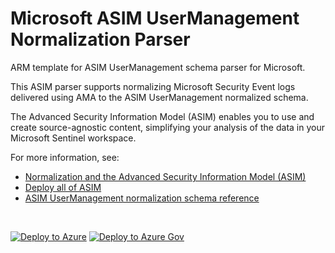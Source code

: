 # Microsoft ASIM UserManagement Normalization Parser

ARM template for ASIM UserManagement schema parser for Microsoft.

This ASIM parser supports normalizing Microsoft Security Event logs delivered using AMA to the ASIM UserManagement normalized schema.


The Advanced Security Information Model (ASIM) enables you to use and create source-agnostic content, simplifying your analysis of the data in your Microsoft Sentinel workspace.

For more information, see:

- [Normalization and the Advanced Security Information Model (ASIM)](https://aka.ms/AboutASIM)
- [Deploy all of ASIM](https://aka.ms/DeployASIM)
- [ASIM UserManagement normalization schema reference](https://aka.ms/ASimUserManagementDoc)

<br>

[![Deploy to Azure](https://aka.ms/deploytoazurebutton)](https://portal.azure.com/#create/Microsoft.Template/uri/https%3A%2F%2Fraw.githubusercontent.com%2FAzure%2FAzure-Sentinel%2Fmaster%2FParsers%2FASimUserManagement%2FARM%2FvimUserManagementMicrosoftSecurityEvent%2FvimUserManagementMicrosoftSecurityEvent.json) [![Deploy to Azure Gov](https://aka.ms/deploytoazuregovbutton)](https://portal.azure.us/#create/Microsoft.Template/uri/https%3A%2F%2Fraw.githubusercontent.com%2FAzure%2FAzure-Sentinel%2Fmaster%2FParsers%2FASimUserManagement%2FARM%2FvimUserManagementMicrosoftSecurityEvent%2FvimUserManagementMicrosoftSecurityEvent.json)
